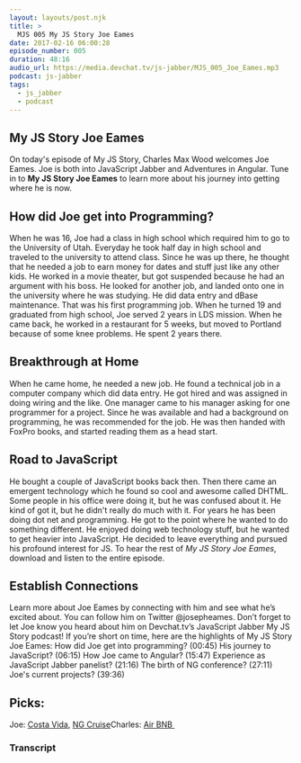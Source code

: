 ```yaml
---
layout: layouts/post.njk
title: >
  MJS 005 My JS Story Joe Eames
date: 2017-02-16 06:00:28
episode_number: 005
duration: 48:16
audio_url: https://media.devchat.tv/js-jabber/MJS_005_Joe_Eames.mp3
podcast: js-jabber
tags:
  - js_jabber
  - podcast
---
```


## My JS Story&nbsp;Joe Eames

On today's episode of My JS Story, Charles Max Wood welcomes Joe Eames. Joe is both into JavaScript Jabber and Adventures in Angular. Tune in&nbsp;to **My JS&nbsp;Story Joe Eames** to learn more about his journey into getting where he is now.

## How did Joe&nbsp;get into Programming?

When he was 16, Joe&nbsp;had a class in high school which required him to go to the University of Utah. Everyday he took half day in high school and traveled to the university to attend class. Since he was up there, he thought that he needed a job to earn money for dates and stuff just like any other kids. He worked in a movie theater, but got suspended because he had an argument with his boss. He looked for another job, and landed onto one in the university where he was studying. He did data entry and dBase maintenance. That was his first programming job. When he turned 19 and graduated from high school, Joe&nbsp;served 2 years in LDS mission. When he came back, he worked in a restaurant for 5 weeks, but moved to Portland because of some knee problems. He&nbsp;spent 2 years there.

## Breakthrough at&nbsp;Home

When he came home, he needed a new job. He found a technical job in a computer company which did data entry. He got hired and was assigned in doing wiring and the like. One manager came to his manager asking for one programmer for a project. Since he was available and had a background on programming, he was recommended for the job. He was then handed with FoxPro books, and started reading them as a head start.

## Road to JavaScript

He bought a couple of JavaScript books back then. Then there came an emergent technology which he found so cool and awesome called DHTML. Some people in his office were doing it, but he was confused about it. He kind of got it, but he didn't really do much with it. For years he has been doing dot net and programming. He got to the point where he wanted to do something&nbsp;different. He enjoyed doing web technology stuff, but he wanted to get heavier into JavaScript. He decided to leave everything and pursued his profound interest for JS. To hear the rest of _My JS Story Joe Eames_, download and listen&nbsp;to the entire episode.

## Establish Connections

Learn more about Joe Eames&nbsp;by connecting with him&nbsp;and see what he’s excited about. You can follow him on&nbsp;Twitter @josepheames. Don’t forget to let Joe&nbsp;know you heard about him on Devchat.tv’s JavaScript Jabber My JS Story podcast! If you’re short on time, here are the highlights of My JS Story Joe Eames: How did Joe get into programming? (00:45) His journey to JavaScript? (06:15) How Joe came to Angular?&nbsp;(15:47) Experience as JavaScript Jabber panelist? (21:16) The birth of NG&nbsp;conference? (27:11) Joe's current projects? (39:36)

## Picks:

Joe:&nbsp;[Costa Vida](https://www.costavida.com/),&nbsp;[NG Cruise](https://ngcruise.com/#/)Charles:&nbsp;[Air BNB&nbsp;](https://www.airbnb.com/?af=43720035&c=A_TC%3Dzfcr4pbmbb%26G_MT%3Dp%26G_CR%3D122167460828%26G_N%3Dg%26G_K%3Dair%20bnb%26G_P%3D%26G_D%3Dc&atlastest5=true&gclid=Cj0KEQiA_KvEBRCtzNil4-KR-LIBEiQAmgekFwrsmFcMqUHZ4OZ1ESEtAZULlIxHL3IOWPhcqKEagUQaAkvR8P8HAQ)

### Transcript
